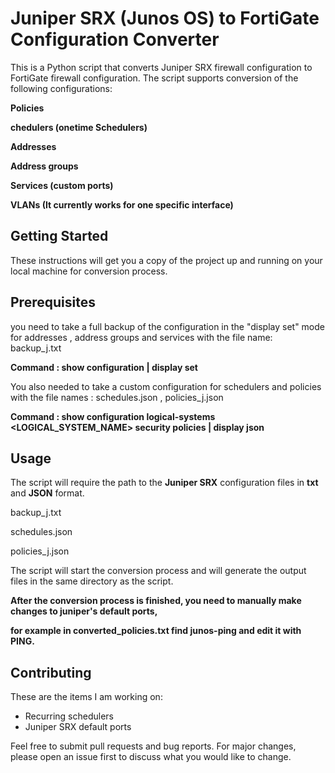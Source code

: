 # Juniper SRX (Junos OS) to FortiGate Configuration Converter



This is a Python script that converts Juniper SRX firewall configuration to FortiGate firewall configuration. The script supports conversion of the following configurations:

**Policies**

**chedulers (onetime Schedulers)** 

**Addresses**

**Address groups**

**Services (custom ports)**

**VLANs (It currently works for one specific interface)**



## Getting Started


These instructions will get you a copy of the project up and running on your local machine for conversion process.


## Prerequisites


you need to take a full backup of the configuration in the "display set" mode for addresses , address groups and services with the file name: backup_j.txt

**Command : show configuration | display set**
 

You also needed to take a custom configuration for schedulers and policies with the file names : schedules.json , policies_j.json

**Command : show configuration logical-systems <LOGICAL_SYSTEM_NAME> security policies | display json**


## Usage


The script will require the path to the **Juniper SRX** configuration files in **txt** and **JSON** format.

backup_j.txt

schedules.json

policies_j.json

The script will start the conversion process and will generate the output files in the same directory as the script.

**After the conversion process is finished, you need to manually make changes to juniper's default ports,**

**for example in converted_policies.txt find junos-ping and edit it with PING.**


## Contributing

These are the items I am working on:
- Recurring schedulers
- Juniper SRX default ports

Feel free to submit pull requests and bug reports. For major changes, please open an issue first to discuss what you would like to change.


